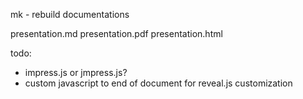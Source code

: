 mk - rebuild documentations

presentation.md
presentation.pdf
presentation.html



todo:
- impress.js or jmpress.js?
- custom javascript to end of document for reveal.js customization
